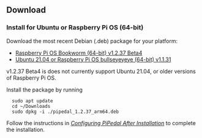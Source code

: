 ## Download

### Install for Ubuntu or Raspberry Pi OS (64-bit)

Download the most recent Debian (.deb) package for your platform:

- <a href="https://github.com/rerdavies/pipedal/releases/download/v1.2.37/pipedal_1.2.37_arm64.deb">Raspberry Pi OS Bookworm (64-bit) v1.2.37 Beta4</a>
- <a href="https://github.com/rerdavies/pipedal/releases/download/v1.1.31/pipedal_1.1.31_arm64.deb">Ubuntu 21.04 or Raspberry Pi OS bullseyeyeye (64-bit) v1.1.31</a>

v1.2.37 Beta4 is does not currently support Ubuntu 21.04, or older versions of Raspberry Pi OS. 

Install the package by running 

```
  sudo apt update
  cd ~/Downloads  
  sudo dpkg -i ./pipedal_1.2.37_arm64.deb
```

Follow the instructions in [_Configuring PiPedal After Installation_](https://rerdavies.github.io/pipedal/Configuring.html) to complete the installation.

